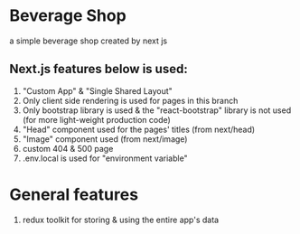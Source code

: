 # Beverage Shop

a simple beverage shop created by next js

## Next.js features below is used:

1. "Custom App" & "Single Shared Layout"
2. Only client side rendering is used for pages in this branch
3. Only bootstrap library is used & the "react-bootstrap" library is not used (for more light-weight production code)
4. "Head" component used for the pages' titles (from next/head)
5. "Image" component used (from next/image)
6. custom 404 & 500 page
7. .env.local is used for "environment variable"

# General features

1. redux toolkit for storing & using the entire app's data
